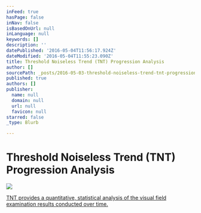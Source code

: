 ```yaml
---
inFeed: true
hasPage: false
inNav: false
isBasedOnUrl: null
inLanguage: null
keywords: []
description: ''
datePublished: '2016-05-04T11:56:17.924Z'
dateModified: '2016-05-04T11:55:23.090Z'
title: Threshold Noiseless Trend (TNT) Progression Analysis
author: []
sourcePath: _posts/2016-05-03-threshold-noiseless-trend-tnt-progression-analysis.md
published: true
authors: []
publisher:
  name: null
  domain: null
  url: null
  favicon: null
starred: false
_type: Blurb

---
```

# Threshold Noiseless Trend (TNT) Progression Analysis
![](https://imgflo.herokuapp.com/graph/vahj1ThiexotieMo/108c374d1fe82aa41fcb2cb66dfcd01b/passthrough.jpg?height=600&input=https%3A%2F%2Fthe-grid-user-content.s3-us-west-2.amazonaws.com%2F12d4bf40-3e33-4872-bac2-9152f61ae8e2.jpg)

[TNT provides a quantitative, statistical analysis of the visual field examination results conducted over time.][0]

[0]: http://www.oculus.de/en/products/perimetry/centerfield-2/perimetry-software/threshold-noiseless-trend-tnt-progression-analysis/#produkte_navi